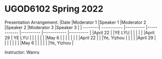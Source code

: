 # UGOD6102 Spring 2022

Presentation Arrangement:
|Date     |Moderator 1  |Speaker 1  |Moderator 2  |Speaker 2  |Moderator 3  |Speaker 3  |
| --------| ----------- |---------- |------------ |---------- |------------ |---------- |
|April 22 |             |YE LYU     |             |           |             |           |
|April 29 |   YE LYU    |           |             |           |             |           |
|May 6    |             |           |             |           |             |           |
|April 22 |             |           |Ye, Yizhou   |           |             |           |
|April 29 |             |           |             |           |             |           |
|May 6    |             |           |             |           |             |Ye, Yizhou |

Instructor: Wanru

